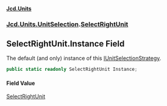 #### [Jcd.Units](index.md 'index')

### [Jcd.Units.UnitSelection](Jcd.Units.UnitSelection.md 'Jcd.Units.UnitSelection').[SelectRightUnit](SelectRightUnit.md 'Jcd.Units.UnitSelection.SelectRightUnit')

## SelectRightUnit.Instance Field

The default (and only) instance of this [IUnitSelectionStrategy](IUnitSelectionStrategy.md 'Jcd.Units.UnitSelection.IUnitSelectionStrategy').

```csharp
public static readonly SelectRightUnit Instance;
```

#### Field Value

[SelectRightUnit](SelectRightUnit.md 'Jcd.Units.UnitSelection.SelectRightUnit')